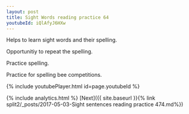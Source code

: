 ```yaml
---
layout: post
title: Sight Words reading practice 64
youtubeId: iQlAfyJ6HXw
---
```

 
 
Helps to learn sight words and their spelling.

Opportunitiy to repeat the spelling. 

Practice spelling. 
 
Practice for spelling bee competitions. 
 
{% include youtubePlayer.html id=page.youtubeId %}
 
 
{% include analytics.html %} 
[Next]({{ site.baseurl }}{% link  split2/_posts/2017-05-03-Sight sentences reading practice 474.md%})
 

